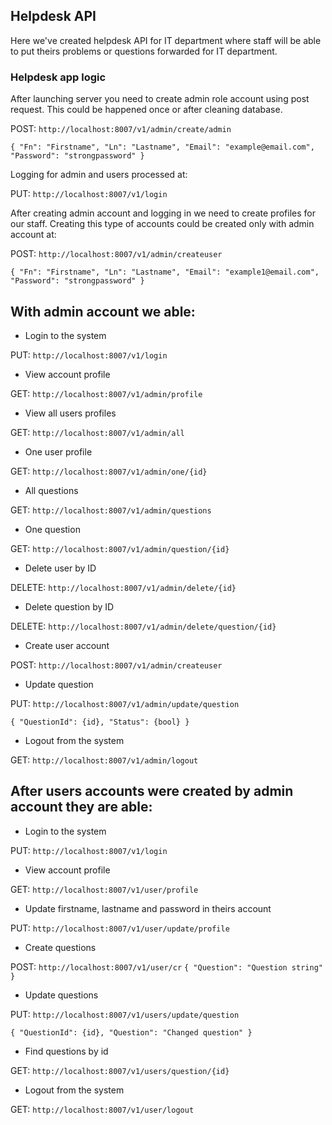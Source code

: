 ## Helpdesk API
Here we've created helpdesk API for IT department where staff will be able to put theirs problems or questions forwarded for IT department. 

### Helpdesk app logic

After launching server you need to create admin role account using post request.
This could be happened once or after cleaning database.  

POST: `http://localhost:8007/v1/admin/create/admin`

 `{
"Fn": "Firstname",
"Ln": "Lastname",
"Email": "example@email.com",
"Password": "strongpassword"
}`

Logging for admin and users processed at: 

PUT: `http://localhost:8007/v1/login`

After creating admin account and logging in we need to create profiles for our staff. Creating this type of accounts could be created only with admin account at: 

POST: `http://localhost:8007/v1/admin/createuser`

`{
"Fn": "Firstname",
"Ln": "Lastname",
"Email": "example1@email.com",
"Password": "strongpassword"
}`

## With admin account we able:
- Login to the system

PUT: `http://localhost:8007/v1/login`

- View account profile

GET: `http://localhost:8007/v1/admin/profile`
- View all users profiles

GET: `http://localhost:8007/v1/admin/all`

- One user profile


GET: `http://localhost:8007/v1/admin/one/{id}`

- All questions


GET: `http://localhost:8007/v1/admin/questions`

- One question

GET: `http://localhost:8007/v1/admin/question/{id}`

- Delete user by ID


DELETE: `http://localhost:8007/v1/admin/delete/{id}`
- Delete question by ID


DELETE: `http://localhost:8007/v1/admin/delete/question/{id}`

- Create user account

POST: `http://localhost:8007/v1/admin/createuser`

- Update question

PUT: `http://localhost:8007/v1/admin/update/question`

`{
"QuestionId": {id},
"Status": {bool}
}`
- Logout from the system

GET: `http://localhost:8007/v1/admin/logout`


## After users accounts were created by admin account they are able:
- Login to the system

PUT: `http://localhost:8007/v1/login`

- View account profile

GET: `http://localhost:8007/v1/user/profile`

- Update firstname, lastname and password in theirs account

PUT: `http://localhost:8007/v1/user/update/profile`

- Create questions

POST: `http://localhost:8007/v1/user/cr`
`{
"Question": "Question string"
}`
- Update questions

PUT: `http://localhost:8007/v1/users/update/question`

`{ "QuestionId": {id},
"Question": "Changed question" }`
- Find questions by id

GET: `http://localhost:8007/v1/users/question/{id}`
- Logout from the system

GET: `http://localhost:8007/v1/user/logout`





